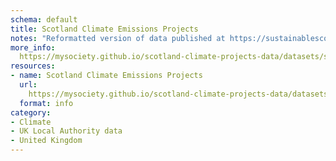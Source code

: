 ```yaml
---
schema: default
title: Scotland Climate Emissions Projects
notes: "Reformatted version of data published at https://sustainablescotlandnetwork.org/reports\n"
more_info: 
  https://mysociety.github.io/scotland-climate-projects-data/datasets/scotland_climate_emissions_projects/latest
resources:
- name: Scotland Climate Emissions Projects
  url: 
    https://mysociety.github.io/scotland-climate-projects-data/datasets/scotland_climate_emissions_projects/latest
  format: info
category:
- Climate
- UK Local Authority data
- United Kingdom
---
```

